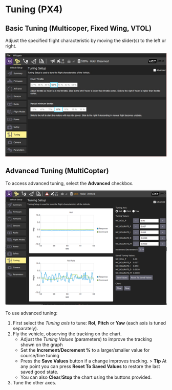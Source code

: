 # Tuning (PX4)

## Basic Tuning (Multicoper, Fixed Wing, VTOL)

Adjust the specified flight characteristic by moving the slider(s) to the left or right.

![PX4 Tuning - Basic](../../assets/setup/tuning/px4_copter_basic.jpg)

## Advanced Tuning (MultiCopter)

To access advanced tuning, select the **Advanced** checkbox.

![PX4 Tuning - Advanced (Copter)](../../assets/setup/tuning/px4_advanced_copter.png)

To use advanced tuning:

1. First select the *Tuning axis* to tune: **Rol**, **Pitch** or **Yaw** (each axis is tuned separately).
2. Fly the vehicle, observing the tracking on the chart. 
    - Adjust the *Tuning Values* (parameters) to improve the tracking shown on the graph
    - Set the **Increment/Decrement %** to a larger/smaller value for course/fine tuning
    - Press the **Save Values** button if a change improves tracking. > **Tip** At any point you can press **Reset To Saved Values** to restore the last saved good state.
    - You can also **Clear**/**Stop** the chart using the buttons provided.
3. Tune the other axes.